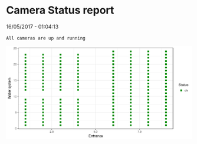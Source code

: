 Camera Status report
================
16/05/2017 - 01:04:13

    All cameras are up and running

![](camreport_files/figure-markdown_github/unnamed-chunk-2-1.png)
